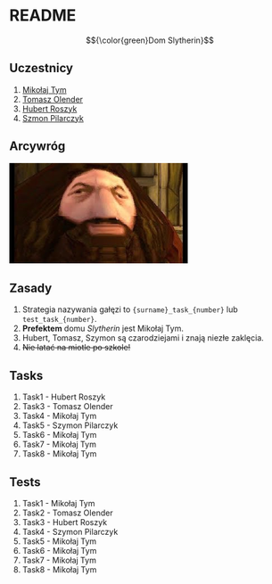 # README  

$${\color{green}Dom Slytherin}$$	

## Uczestnicy
1. [Mikołaj Tym](https://github.com/MikolajTym)
2. [Tomasz Olender](https://github.com/TomHek01)
3. [Hubert Roszyk](https://github.com/hvbcix) 
4. [Szmon Pilarczyk](https://github.com/SzymonPilarczyk)

## Arcywróg

![img](imgs/hagrid.jpg)

## Zasady

1. Strategia nazywania gałęzi to `{surname}_task_{number}` lub `test_task_{number}`.
2. **Prefektem** domu *Slytherin* jest Mikołaj Tym.
3. Hubert, Tomasz, Szymon są czarodziejami i znają niezłe zaklęcia.
4. ~~Nie latać na miotle po szkole!~~

## Tasks

1. Task1 - Hubert Roszyk
2. Task3 - Tomasz Olender 
3. Task4 - Mikołaj Tym
4. Task5 - Szymon Pilarczyk
5. Task6 - Mikołaj Tym
6. Task7 - Mikołaj Tym
7. Task8 - Mikołaj Tym

## Tests

1. Task1 - Mikołaj Tym
2. Task2 - Tomasz Olender
3. Task3 - Hubert Roszyk
4. Task4 - Szymon Pilarczyk
5. Task5 - Mikołaj Tym
6. Task6 - Mikołaj Tym
7. Task7 - Mikołaj Tym
8. Task8 - Mikołaj Tym